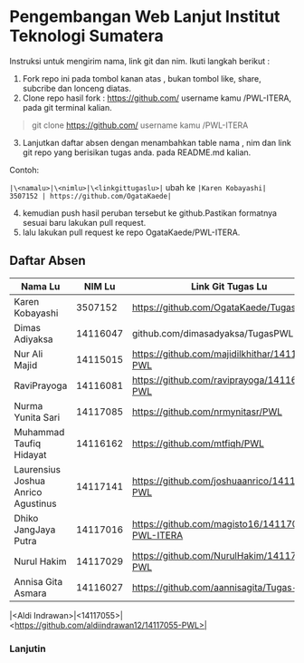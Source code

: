 # Pengembangan Web Lanjut Institut Teknologi Sumatera

Instruksi untuk mengirim nama, link git dan nim. Ikuti langkah berikut :

1. Fork repo ini pada tombol kanan atas , bukan tombol like, share, subcribe dan lonceng diatas.
2. Clone repo hasil fork : https://github.com/ username kamu /PWL-ITERA, pada git terminal kalian.
> git clone  https://github.com/ username kamu /PWL-ITERA

3. Lanjutkan daftar absen dengan menambahkan table nama , nim dan link git repo yang berisikan tugas anda. pada README.md kalian.

Contoh:

`
|\<namalu>|\<nimlu>|\<linkgittugaslu>|
`
ubah ke
`
|Karen Kobayashi| 3507152 | https://github.com/OgataKaede|
`

4. kemudian push hasil peruban tersebut ke github.Pastikan formatnya sesuai baru lakukan pull request.
5. lalu lakukan pull request ke repo OgataKaede/PWL-ITERA.

## Daftar Absen

| Nama Lu| NIM Lu | Link Git Tugas Lu |
|--|--|--|
|Karen Kobayashi| 3507152 | https://github.com/OgataKaede/TugasPWL |
|Dimas Adiyaksa | 14116047 | github.com/dimasadyaksa/TugasPWL |
|Nur Ali Majid	| 14115015 | https://github.com/majidilkhithar/14115015-PWL |
|RaviPrayoga    | 14116081 | https://github.com/raviprayoga/14116081-PWL |
|Nurma Yunita Sari | 14117085 | https://github.com/nrmynitasr/PWL |
|Muhammad Taufiq Hidayat | 14116162 | https://github.com/mtfiqh/PWL |
|Laurensius Joshua Anrico Agustinus | 14117141 | https://github.com/joshuaanrico/14117141-PWL |
|Dhiko JangJaya Putra | 14117016 | https://github.com/magisto16/14117016-PWL-ITERA |
|Nurul Hakim    | 14117029 | https://github.com/NurulHakim/14117029-PWL |
|Annisa Gita Asmara | 14116027 | https://github.com/aannisagita/Tugas-PWL1 |

|\<Aldi Indrawan>|\<14117055>|\<https://github.com/aldiindrawan12/14117055-PWL>|

### Lanjutin
